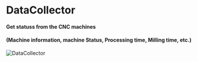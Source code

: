 <h1>DataCollector</h1>
<h4>  Get statuss from the CNC machines</h4>
<h4>  (Machine information, machine Status, Processing time, Milling time, etc.) </h4>



![DataCollector](https://github.com/jake-ilsoo-kim/DataCollector_from_CNCMachines/DataCollector.png)
